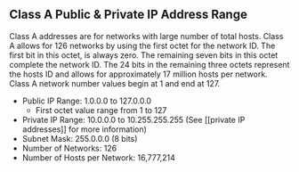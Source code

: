 ## Class A Public & Private IP Address Range

Class A addresses are for networks with large number of total hosts. Class A allows for 126 networks by using the first octet for the network ID. The first bit in this octet, is always zero. The remaining seven bits in this octet complete the network ID. The 24 bits in the remaining three octets represent the hosts ID and allows for approximately 17 million hosts per network. Class A network number values begin at 1 and end at 127.

- Public IP Range: 1.0.0.0 to 127.0.0.0
    - First octet value range from 1 to 127
- Private IP Range: 10.0.0.0 to 10.255.255.255 (See [[private IP addresses]] for more information)
- Subnet Mask: 255.0.0.0 (8 bits)
- Number of Networks: 126
- Number of Hosts per Network: 16,777,214